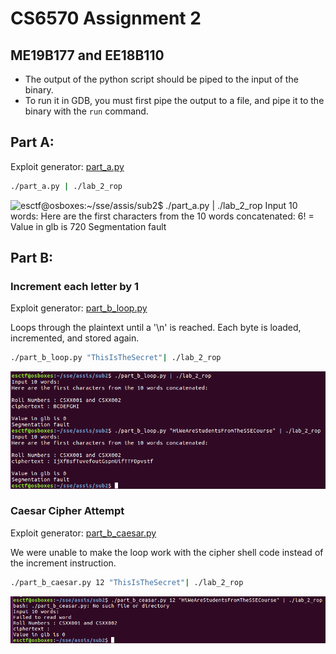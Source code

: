 # CS6570 Assignment 2

## ME19B177 and EE18B110

- The output of the python script should be piped to the input of the binary.
- To run it in GDB, you must first pipe the output to a file, and pipe it to the binary with the ``run`` command.

## Part A:

Exploit generator: [part_a.py](part_a.py)

```bash
./part_a.py | ./lab_2_rop
```

![esctf@osboxes:~/sse/assis/sub2$ ./part_a.py | ./lab_2_rop
Input 10 words:
Here are the first characters from the 10 words concatenated:
6! =
Value in glb is 720
Segmentation fault](img/part_a.png)

## Part B:

### Increment each letter by 1
Exploit generator: [part_b_loop.py](part_b_loop.py)  

Loops through the plaintext until a '\n' is reached.
Each byte is loaded, incremented, and stored again.

```bash
./part_b_loop.py "ThisIsTheSecret"| ./lab_2_rop
```

![Output](img/part_b_loop.png)

### Caesar Cipher Attempt
Exploit generator: [part_b_caesar.py](part_b_caesar.py)  

We were unable to make the loop work with the cipher shell code instead of the increment instruction.

```bash
./part_b_caesar.py 12 "ThisIsTheSecret"| ./lab_2_rop
```

![Output](img/part_b_ceasar.png)